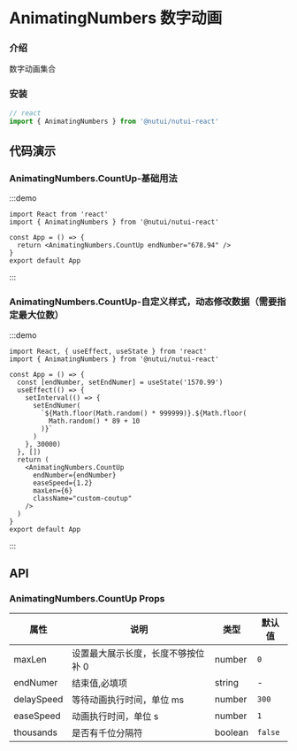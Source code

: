 # AnimatingNumbers 数字动画

### 介绍

数字动画集合

### 安装

```javascript
// react
import { AnimatingNumbers } from '@nutui/nutui-react'
```

## 代码演示

### AnimatingNumbers.CountUp-基础用法

:::demo

```tsx
import React from 'react'
import { AnimatingNumbers } from '@nutui/nutui-react'

const App = () => {
  return <AnimatingNumbers.CountUp endNumber="678.94" />
}
export default App
```

:::

### AnimatingNumbers.CountUp-自定义样式，动态修改数据（需要指定最大位数）

:::demo

```tsx
import React, { useEffect, useState } from 'react'
import { AnimatingNumbers } from '@nutui/nutui-react'

const App = () => {
  const [endNumber, setEndNumer] = useState('1570.99')
  useEffect(() => {
    setInterval(() => {
      setEndNumer(
        `${Math.floor(Math.random() * 999999)}.${Math.floor(
          Math.random() * 89 + 10
        )}`
      )
    }, 30000)
  }, [])
  return (
    <AnimatingNumbers.CountUp
      endNumber={endNumber}
      easeSpeed={1.2}
      maxLen={6}
      className="custom-coutup"
    />
  )
}
export default App
```

:::

## API

### AnimatingNumbers.CountUp Props

| 属性 | 说明                               | 类型    | 默认值 |
| ---------- | ---------------------------------- | ------- | ------ |
| maxLen     | 设置最大展示长度，长度不够按位补 0 | number  | `0`      |
| endNumer   | 结束值,必填项                      | string  | -     |
| delaySpeed | 等待动画执行时间，单位 ms          | number  | `300`    |
| easeSpeed  | 动画执行时间，单位 s               | number  | `1`      |
| thousands  | 是否有千位分隔符                   | boolean | `false`  |

